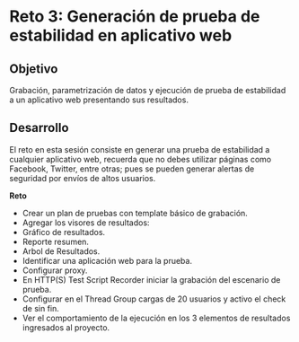 # Reto 3: Generación de prueba de estabilidad en aplicativo web

## Objetivo

Grabación, parametrización de datos y ejecución de prueba de estabilidad a un aplicativo web presentando sus resultados.

## Desarrollo

El reto en esta sesión consiste en generar una prueba de estabilidad a cualquier aplicativo web, recuerda que no debes utilizar páginas como Facebook, Twitter, entre otras; pues se pueden generar alertas de seguridad por envíos de altos usuarios.


**Reto**

- Crear un plan de pruebas con template básico de grabación.
- Agregar los visores de resultados:
- Gráfico de resultados.
- Reporte resumen.
- Arbol de Resultados.
- Identificar una aplicación web para la prueba.
- Configurar proxy.
- En HTTP(S) Test Script Recorder iniciar la grabación del escenario de prueba.
- Configurar en el Thread Group cargas de 20 usuarios y activo el check de sin fin.
- Ver el comportamiento de la ejecución en los 3 elementos de resultados ingresados al proyecto.

